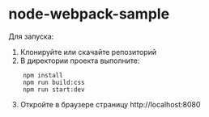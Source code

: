 # node-webpack-sample

Для запуска:

1. Клонируйте или скачайте репозиторий
2. В директории проекта выполните:
```
    npm install
    npm run build:css
    npm run start:dev
``` 
3. Откройте в браузере страницу http://localhost:8080
